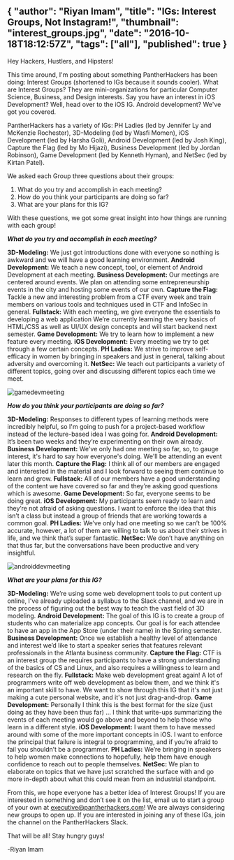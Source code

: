 {
  "author": "Riyan Imam",
  "title": "IGs: Interest Groups, Not Instagram!",
  "thumbnail": "interest_groups.jpg",
  "date": "2016-10-18T18:12:57Z",
  "tags": ["all"],
  "published": true
}
---
Hey Hackers, Hustlers, and Hipsters!

This time around, I'm posting about something PantherHackers has been doing: Interest Groups (shortened to IGs because it sounds cooler). What are Interest Groups? They are mini-organizations for particular Computer Science, Business, and Design interests. Say you have an interest in iOS Development? Well, head over to the iOS IG. Android development? We've got you covered.

PantherHackers has a variety of IGs: PH Ladies (led by Jennifer Ly and McKenzie Rochester), 3D-Modeling (led by Wasfi Momen), iOS Development (led by Harsha Goli), Android Development (led by Josh King), Capture the Flag (led by Mo Hijazi), Business Development (led by Jordan Robinson), Game Development (led by Kenneth Hyman), and NetSec (led by Kirtan Patel).

We asked each Group three questions about their groups:

1) What do you try and accomplish in each meeting?
2) How do you think your participants are doing so far?
3) What are your plans for this IG?

With these questions, we got some great insight into how things are running with each group!

**_What do you try and accomplish in each meeting?_**

**3D-Modeling:** We just got introductions done with everyone so nothing is awkward and we will have a good learning environment.
**Android Development:** We teach a new concept, tool, or element of Android Development at each meeting.
**Business Development:** Our meetings are centered around events. We plan on attending some entrepreneurship events in the city and hosting some events of our own.
**Capture the Flag:** Tackle a new and interesting problem from a CTF every week and train members on various tools and techniques used in CTF and InfoSec in general.
**Fullstack:** With each meeting, we give everyone the essentials to developing a web application We’re currently learning the very basics of HTML/CSS as well as UI/UX design concepts and will start backend next semester.
**Game Development:** We try to learn how to implement a new feature every meeting.
**iOS Development:** Every meeting we try to get through a few certain concepts.
**PH Ladies:** We strive to improve self-efficacy in women by bringing in speakers and just in general, talking about adversity and overcoming it.
**NetSec:** We teach out participants a variety of different topics, going over and discussing different topics each time we meet.

![gamedevmeeting](http://imgur.com/MWKjXFJ)

**_How do you think your participants are doing so far?_**

**3D-Modeling:** Responses to different types of learning methods were incredibly helpful, so I'm going to push for a project-based workflow instead of the lecture-based idea I was going for.
**Android Development:** It’s been two weeks and they’re experimenting on their own already.
**Business Development:** We've only had one meeting so far, so, to gauge interest, it's hard to say how everyone's doing. We'll be attending an event later this month.
**Capture the Flag:** I think all of our members are engaged and interested in the material and I look forward to seeing them continue to learn and grow.
**Fullstack:** All of our members have a good understanding of the content we have covered so far and they’re asking good questions which is awesome.
**Game Development:** So far, everyone seems to be doing great.
**iOS Development:** My participants seem ready to learn and they’re not afraid of asking questions. I want to enforce the idea that this isn’t a class but instead a group of friends that are working towards a common goal.
**PH Ladies:** We’ve only had one meeting so we can’t be 100% accurate, however, a lot of them are willing to talk to us about their strives in life, and we think that’s super fantastic.
**NetSec:** We don’t have anything on that thus far, but the conversations have been productive and very insightful.

![androiddevmeeting](http://imgur.com/zq6I0oW)

**_What are your plans for this IG?_**

**3D-Modeling:** We’re using some web development tools to put content up online, I've already uploaded a syllabus to the Slack channel, and we are in the process of figuring out the best way to teach the vast field of 3D modeling.
**Android Development:** The goal of this IG is to create a group of students who can materialize app concepts. Our goal is for each attendee to have an app in the App Store (under their name) in the Spring semester.
**Business Development:** Once we establish a healthy level of attendance and interest we’d like to start a speaker series that features relevant professionals in the Atlanta business community.
**Capture the Flag:** CTF is an interest group the requires participants to have a strong understanding of the basics of CS and Linux, and also requires a willingness to learn and research on the fly.
**Fullstack:** Make web development great again! A lot of programmers write off web development as below them, and we think it's an important skill to have. We want to show through this IG that it's not just making a cute personal website, and it's not just drag-and-drop.
**Game Development:** Personally I think this is the best format for the size (just doing as they have been thus far) … I think that write-ups summarizing the events of each meeting would go above and beyond to help those who learn in a different style.
**iOS Development:** I want them to have messed around with some of the more important concepts in iOS. I want to enforce the principal that failure is integral to programming, and if you’re afraid to fail you shouldn’t be a programmer.
**PH Ladies:** We’re bringing in speakers to help women make connections to hopefully, help them have enough confidence to reach out to people themselves.
**NetSec:** We plan to elaborate on topics that we have just scratched the surface with and go more in-depth about what this could mean from an industrial standpoint.

From this, we hope everyone has a better idea of Interest Groups! If you are interested in something and don’t see it on the list, email us to start a group of your own at executive@pantherhackers.com! We are always considering new groups to open up. If you are interested in joining any of these IGs, join the channel on the PantherHackers Slack.

That will be all! Stay hungry guys!

-Riyan Imam
